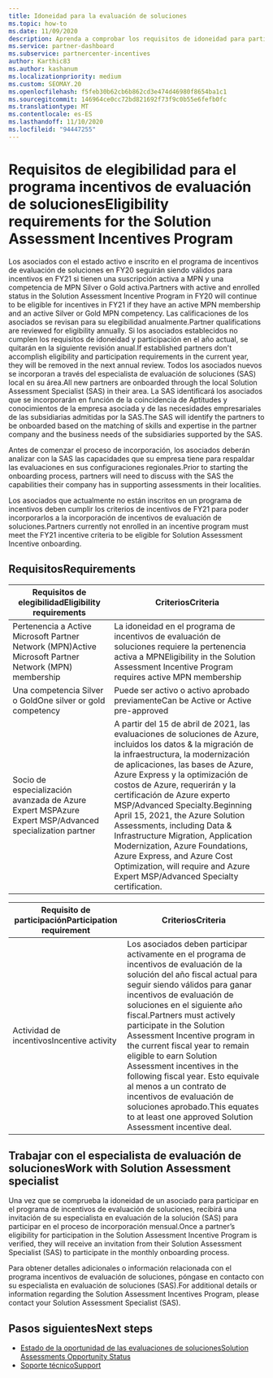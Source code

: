 ```yaml
---
title: Idoneidad para la evaluación de soluciones
ms.topic: how-to
ms.date: 11/09/2020
description: Aprenda a comprobar los requisitos de idoneidad para participar en el programa incentivos de evaluación de soluciones.
ms.service: partner-dashboard
ms.subservice: partnercenter-incentives
author: Karthic83
ms.author: kashanum
ms.localizationpriority: medium
ms.custom: SEOMAY.20
ms.openlocfilehash: f5feb30b62cb6b862cd3e474d46980f8654ba1c1
ms.sourcegitcommit: 146964ce0cc72bd821692f73f9c0b55e6fefb0fc
ms.translationtype: MT
ms.contentlocale: es-ES
ms.lasthandoff: 11/10/2020
ms.locfileid: "94447255"
---
```

# <a name="eligibility-requirements-for-the-solution-assessment-incentives-program"></a><span data-ttu-id="d3178-103">Requisitos de elegibilidad para el programa incentivos de evaluación de soluciones</span><span class="sxs-lookup"><span data-stu-id="d3178-103">Eligibility requirements for the Solution Assessment Incentives Program</span></span>

<span data-ttu-id="d3178-104">Los asociados con el estado activo e inscrito en el programa de incentivos de evaluación de soluciones en FY20 seguirán siendo válidos para incentivos en FY21 si tienen una suscripción activa a MPN y una competencia de MPN Silver o Gold activa.</span><span class="sxs-lookup"><span data-stu-id="d3178-104">Partners with active and enrolled status in the Solution Assessment Incentive Program in FY20 will continue to be eligible for incentives in FY21 if they have an active MPN membership and an active Silver or Gold MPN competency.</span></span> <span data-ttu-id="d3178-105">Las calificaciones de los asociados se revisan para su elegibilidad anualmente.</span><span class="sxs-lookup"><span data-stu-id="d3178-105">Partner qualifications are reviewed for eligibility annually.</span></span> <span data-ttu-id="d3178-106">Si los asociados establecidos no cumplen los requisitos de idoneidad y participación en el año actual, se quitarán en la siguiente revisión anual.</span><span class="sxs-lookup"><span data-stu-id="d3178-106">If established partners don't accomplish eligibility and participation requirements in the current year, they will be removed in the next annual review.</span></span> <span data-ttu-id="d3178-107">Todos los asociados nuevos se incorporan a través del especialista de evaluación de soluciones (SAS) local en su área.</span><span class="sxs-lookup"><span data-stu-id="d3178-107">All new partners are onboarded through the local Solution Assessment Specialist (SAS) in their area.</span></span> <span data-ttu-id="d3178-108">La SAS identificará los asociados que se incorporarán en función de la coincidencia de Aptitudes y conocimientos de la empresa asociada y de las necesidades empresariales de las subsidiarias admitidas por la SAS.</span><span class="sxs-lookup"><span data-stu-id="d3178-108">The SAS will identify the partners to be onboarded based on the matching of skills and expertise in the partner company and the business needs of the subsidiaries supported by the SAS.</span></span>

<span data-ttu-id="d3178-109">Antes de comenzar el proceso de incorporación, los asociados deberán analizar con la SAS las capacidades que su empresa tiene para respaldar las evaluaciones en sus configuraciones regionales.</span><span class="sxs-lookup"><span data-stu-id="d3178-109">Prior to starting the onboarding process, partners will need to discuss with the SAS the capabilities their company has in supporting assessments in their localities.</span></span>

<span data-ttu-id="d3178-110">Los asociados que actualmente no están inscritos en un programa de incentivos deben cumplir los criterios de incentivos de FY21 para poder incorporarlos a la incorporación de incentivos de evaluación de soluciones.</span><span class="sxs-lookup"><span data-stu-id="d3178-110">Partners currently not enrolled in an incentive program must meet the FY21 incentive criteria to be eligible for Solution Assessment Incentive onboarding.</span></span>

## <a name="requirements"></a><span data-ttu-id="d3178-111">Requisitos</span><span class="sxs-lookup"><span data-stu-id="d3178-111">Requirements</span></span>

|<span data-ttu-id="d3178-112">**Requisitos de elegibilidad**</span><span class="sxs-lookup"><span data-stu-id="d3178-112">**Eligibility requirements**</span></span>|<span data-ttu-id="d3178-113">**Criterios**</span><span class="sxs-lookup"><span data-stu-id="d3178-113">**Criteria**</span></span>|
|-----------------------|------------------|
|<span data-ttu-id="d3178-114">Pertenencia a Active Microsoft Partner Network (MPN)</span><span class="sxs-lookup"><span data-stu-id="d3178-114">Active Microsoft Partner Network (MPN) membership</span></span>|<span data-ttu-id="d3178-115">La idoneidad en el programa de incentivos de evaluación de soluciones requiere la pertenencia activa a MPN</span><span class="sxs-lookup"><span data-stu-id="d3178-115">Eligibility in the Solution Assessment Incentive Program requires active MPN membership</span></span>|
|<span data-ttu-id="d3178-116">Una competencia Silver o Gold</span><span class="sxs-lookup"><span data-stu-id="d3178-116">One silver or gold competency</span></span>|<span data-ttu-id="d3178-117">Puede ser activo o activo aprobado previamente</span><span class="sxs-lookup"><span data-stu-id="d3178-117">Can be Active or Active pre-approved</span></span>|
|<span data-ttu-id="d3178-118">Socio de especialización avanzada de Azure Expert MSP</span><span class="sxs-lookup"><span data-stu-id="d3178-118">Azure Expert MSP/Advanced specialization partner</span></span>|<span data-ttu-id="d3178-119">A partir del 15 de abril de 2021, las evaluaciones de soluciones de Azure, incluidos los datos & la migración de la infraestructura, la modernización de aplicaciones, las bases de Azure, Azure Express y la optimización de costos de Azure, requerirán y la certificación de Azure experto MSP/Advanced Specialty.</span><span class="sxs-lookup"><span data-stu-id="d3178-119">Beginning April 15, 2021, the Azure Solution Assessments, including Data & Infrastructure Migration, Application Modernization, Azure Foundations, Azure Express, and Azure Cost Optimization, will require and Azure Expert MSP/Advanced Specialty certification.</span></span>|

|<span data-ttu-id="d3178-120">**Requisito de participación**</span><span class="sxs-lookup"><span data-stu-id="d3178-120">**Participation requirement**</span></span>|<span data-ttu-id="d3178-121">**Criterios**</span><span class="sxs-lookup"><span data-stu-id="d3178-121">**Criteria**</span></span>|
|-------------------------|-------------------------------------|
|<span data-ttu-id="d3178-122">Actividad de incentivos</span><span class="sxs-lookup"><span data-stu-id="d3178-122">Incentive activity</span></span>|<span data-ttu-id="d3178-123">Los asociados deben participar activamente en el programa de incentivos de evaluación de la solución del año fiscal actual para seguir siendo válidos para ganar incentivos de evaluación de soluciones en el siguiente año fiscal.</span><span class="sxs-lookup"><span data-stu-id="d3178-123">Partners must actively participate in the Solution Assessment Incentive program in the current fiscal year to remain eligible to earn Solution Assessment incentives in the following fiscal year.</span></span> <span data-ttu-id="d3178-124">Esto equivale al menos a un contrato de incentivos de evaluación de soluciones aprobado.</span><span class="sxs-lookup"><span data-stu-id="d3178-124">This equates to at least one approved Solution Assessment incentive deal.</span></span>|

## <a name="work-with-solution-assessment-specialist"></a><span data-ttu-id="d3178-125">Trabajar con el especialista de evaluación de soluciones</span><span class="sxs-lookup"><span data-stu-id="d3178-125">Work with Solution Assessment specialist</span></span>

<span data-ttu-id="d3178-126">Una vez que se comprueba la idoneidad de un asociado para participar en el programa de incentivos de evaluación de soluciones, recibirá una invitación de su especialista en evaluación de la solución (SAS) para participar en el proceso de incorporación mensual.</span><span class="sxs-lookup"><span data-stu-id="d3178-126">Once a partner’s eligibility for participation in the Solution Assessment Incentive Program is verified, they will receive an invitation from their Solution Assessment Specialist (SAS) to participate in the monthly onboarding process.</span></span>

<span data-ttu-id="d3178-127">Para obtener detalles adicionales o información relacionada con el programa incentivos de evaluación de soluciones, póngase en contacto con su especialista en evaluación de soluciones (SAS).</span><span class="sxs-lookup"><span data-stu-id="d3178-127">For additional details or information regarding the Solution Assessment Incentives Program, please contact your Solution Assessment Specialist (SAS).</span></span>

## <a name="next-steps"></a><span data-ttu-id="d3178-128">Pasos siguientes</span><span class="sxs-lookup"><span data-stu-id="d3178-128">Next steps</span></span>

- [<span data-ttu-id="d3178-129">Estado de la oportunidad de las evaluaciones de soluciones</span><span class="sxs-lookup"><span data-stu-id="d3178-129">Solution Assessments Opportunity Status</span></span>](chip-solution-assessment.md)
- [<span data-ttu-id="d3178-130">Soporte técnico</span><span class="sxs-lookup"><span data-stu-id="d3178-130">Support</span></span>](report-problems-with-partner-center.md)









